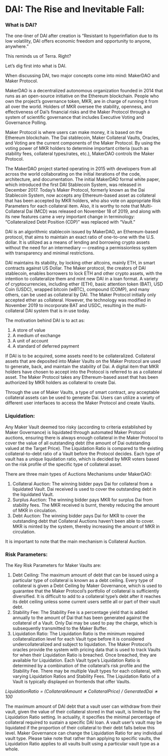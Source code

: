 # DAI: The Rise and Inevitable Fall:

### What is DAI?

The one-liner of DAI after creation is “Resistant to hyperinflation due to its low volatility, DAI offers economic freedom and opportunity to anyone, anywhere.”&#x20;

This reminds us of Terra. Right?&#x20;

Let’s dig first into what is DAI.&#x20;

When discussing DAI, two major concepts come into mind: MakerDAO and Maker Protocol.

MakerDAO is a decentralized autonomous organization founded in 2014 that runs as an open-source initiative on the Ethereum blockchain. People who own the project’s governance token, MKR, are in charge of running it from all over the world. Holders of MKR oversee the stability, openness, and effectiveness of Dai’s financial risks and the Maker Protocol through a system of scientific governance that includes Executive Voting and Governance Polling.

Maker Protocol is where users can make money, it is based on the Ethereum blockchain. The Dai stablecoin, Maker Collateral Vaults, Oracles, and Voting are the current components of the Maker Protocol. By using the voting power of MKR holders to determine important criteria (such as stability fees, collateral types/rates, etc.), MakerDAO controls the Maker Protocol.&#x20;

The MakerDAO project started operating in 2015 with developers from all across the world collaborating on the initial iterations of the code, architecture, and documentation. The initial MakerDAO formal white paper, which introduced the first DAI Stablecoin System, was released in December 2017. Today’s Maker Protocol, formerly known as the Dai Stablecoin System, now accepts any Ethereum-based asset as collateral that has been accepted by MKR holders, who also vote on appropriate Risk Parameters for each collateral item. Also, it is worthy to note that Multi-Collateral Dai (MCD) was released on November 18 of 2019, and along with its new features came a very important change in terminology: “Collateralized Debt Position (CDP)” was replaced with “Vault.”&#x20;

DAI is an algorithmic stablecoin issued by MakerDAO, an Ethereum-based protocol, that aims to maintain an exact ratio of one-to-one with the U.S. dollar. It is utilized as a means of lending and borrowing crypto assets without the need for an intermediary — creating a permissionless system with transparency and minimal restrictions.&#x20;

DAI maintains its stability, by locking other altcoins, mainly ETH, in smart contracts against US Dollar. The Maker protocol, the creators of DAI stablecoin, enables borrowers to lock ETH and other crypto assets, with the intention to collateralize them and mint new DAI in a loan format. A variety of cryptocurrencies, including ether (ETH), basic attention token (BAT), USD Coin (USDC), wrapped bitcoin (wBTC), compound (COMP), and many others, can be used as collateral by DAI. The Maker Protocol initially only accepted ether as collateral. However, the technology was modified in November 2019 to incorporate BAT and USDC, resulting in the multi-collateral DAI system that is in use today.



The motivation behind DAI is to act as:

1. A store of value
2. A medium of exchange
3. A unit of account
4. A standard of deferred payment

If DAI is to be acquired, some assets need to be collateralized. Collateral assets that are deposited into Maker Vaults on the Maker Protocol are used to generate, back, and maintain the stability of Dai. A digital item that MKR holders have chosen to accept into the Protocol is referred to as a collateral asset. The Maker Protocol takes any Ethereum-based asset that has been authorized by MKR holders as collateral to create Dai.&#x20;

Through the use of Maker Vaults, a type of smart contract, any acceptable collateral assets can be used to generate Dai. Users can utilize a variety of different user interfaces to access the Maker Protocol and create Vaults.

### Liquidation:



Any Maker Vault deemed too risky (according to criteria established by Maker Governance) is liquidated through automated Maker Protocol auctions, ensuring there is always enough collateral in the Maker Protocol to cover the value of all outstanding debt (the amount of Dai outstanding valued at the Target Price). The Liquidation Ratio is compared to the existing collateral-to-debt ratio of a Vault before the Protocol decides. Each type of vault has a unique liquidation ratio, which is decided by MKR voters based on the risk profile of the specific type of collateral asset.&#x20;

There are three main types of Auctions Mechanisms under MakerDAO:

1. Collateral Auction: The winning bidder pays Dai for collateral from a liquidated Vault. Dai received is used to cover the outstanding debt in the liquidated Vault.
2. Surplus Auction: The winning bidder pays MKR for surplus Dai from stability fees. The MKR received is burnt, thereby reducing the amount of MKR in circulation.
3. Debt Auction: The winning bidder pays Dai for MKR to cover the outstanding debt that Collateral Auctions haven’t been able to cover. MKR is minted by the system, thereby increasing the amount of MKR in circulation.&#x20;

It is important to note that the main mechanism is Collateral Auction.

### Risk Parameters:



The Key Risk Parameters for Maker Vaults are:

1. Debt Ceiling: The maximum amount of debt that can be issued using a particular type of collateral is known as a debt ceiling. Every type of collateral is given a Debt Ceiling by Maker Governance, which is used to guarantee that the Maker Protocol’s portfolio of collateral is sufficiently diversified. It is difficult to add to a collateral type’s debt after it reaches its debt ceiling unless some current users settle all or part of their vault debt.
2. Stability Fee: The Stability Fee is a percentage yield that is added annually to the amount of Dai that has been generated against the collateral of a Vault. Only Dai may be used to pay the charge, which is subsequently transmitted to the Maker Buffer.
3. Liquidation Ratio: The Liquidation Ratio is the minimum required collateralization level for each Vault type before it is considered undercollateralized and subject to liquidation. The Maker Protocol’s oracles provide the system with pricing data that is used to track Vaults for when their Liquidation Ratio is breached. Once breached, they are available for Liquidation. Each Vault type’s Liquidation Ratio is determined by a combination of the collateral’s risk profile and the Stability Fee. There may be multiple Vault types for each collateral, with varying Liquidation Ratios and Stability Fees. The Liquidation Ratio of a Vault is typically displayed on frontends that offer Vaults.

_LiquidationRatio = (CollateralAmount ∗ CollateralPrice) / GeneratedDai ∗ 100_

The maximum amount of DAI debt that a vault user can withdraw from their vault, given the value of their collateral stored in that vault, is limited by the Liquidation Ratio setting. In actuality, it specifies the minimal percentage of collateral required to sustain a specific DAI loan. A vault user’s vault may be liquidated if the proportion of their collateral to their debt falls below this level. Maker Governance can change the Liquidation Ratio for any individual vault type. Please take note that rather than applying to specific vaults, the Liquidation Ratio applies to all vaults built using a particular vault type as a whole.
